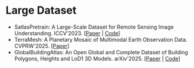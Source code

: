 # Large Dataset

- SatlasPretrain: A Large-Scale Dataset for Remote Sensing Image Understanding. ICCV'2023. [[Paper](https://arxiv.org/abs/2211.15660) | [Code](https://github.com/allenai/satlas)]
- TerraMesh: A Planetary Mosaic of Multimodal Earth Observation Data. CVPRW'2025. [[Paper](https://openaccess.thecvf.com/content/CVPR2025W/EarthVision/html/Blumenstiel_TerraMesh_A_Planetary_Mosaic_of_Multimodal_Earth_Observation_Data_CVPRW_2025_paper.html)] 
- GlobalBuildingAtlas: An Open Global and Complete Dataset of Building Polygons, Heights and LoD1 3D Models. arXiv'2025. [[Paper](https://arxiv.org/abs/2506.04106) | [Code](https://github.com/zhu-xlab/GlobalBuildingAtlas)]
